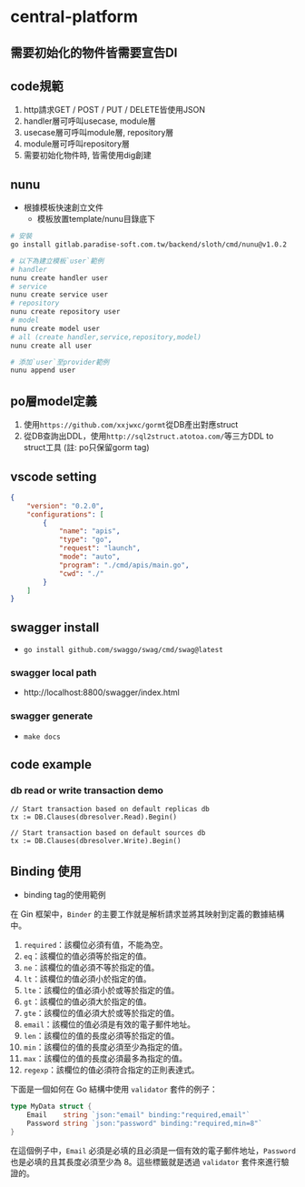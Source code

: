 
# central-platform

## 需要初始化的物件皆需要宣告DI

## code規範

1. http請求GET / POST / PUT / DELETE皆使用JSON
1. handler層可呼叫usecase, module層
2. usecase層可呼叫module層, repository層
3. module層可呼叫repository層
4. 需要初始化物件時, 皆需使用dig創建

## nunu

- 根據模板快速創立文件
    - 模板放置template/nunu目錄底下

```sh
# 安裝
go install gitlab.paradise-soft.com.tw/backend/sloth/cmd/nunu@v1.0.2

# 以下為建立模板`user`範例
# handler
nunu create handler user
# service
nunu create service user
# repository
nunu create repository user
# model
nunu create model user
# all (create handler,service,repository,model)
nunu create all user

# 添加`user`至provider範例
nunu append user
```

## po層model定義

1. 使用`https://github.com/xxjwxc/gormt`從DB產出對應struct
2. 從DB查詢出DDL，使用`http://sql2struct.atotoa.com/`等三方DDL to struct工具 (註: po只保留gorm tag)

## vscode setting

```json
{
    "version": "0.2.0",
    "configurations": [
        {
            "name": "apis",
            "type": "go",
            "request": "launch",
            "mode": "auto",
            "program": "./cmd/apis/main.go",
            "cwd": "./"
        }
    ]
}
```

## swagger install

- `go install github.com/swaggo/swag/cmd/swag@latest`

### swagger local path

- http://localhost:8800/swagger/index.html

### swagger generate

- `make docs`

## code example

### db read or write transaction demo
```
// Start transaction based on default replicas db
tx := DB.Clauses(dbresolver.Read).Begin()

// Start transaction based on default sources db
tx := DB.Clauses(dbresolver.Write).Begin()
```


## Binding 使用

- binding tag的使用範例

在 Gin 框架中，`Binder` 的主要工作就是解析請求並將其映射到定義的數據結構中。

1. `required`：該欄位必須有值，不能為空。
2. `eq`：該欄位的值必須等於指定的值。
3. `ne`：該欄位的值必須不等於指定的值。
4. `lt`：該欄位的值必須小於指定的值。
5. `lte`：該欄位的值必須小於或等於指定的值。
6. `gt`：該欄位的值必須大於指定的值。
7. `gte`：該欄位的值必須大於或等於指定的值。
8. `email`：該欄位的值必須是有效的電子郵件地址。
9. `len`：該欄位的值的長度必須等於指定的值。
10. `min`：該欄位的值的長度必須至少為指定的值。
11. `max`：該欄位的值的長度必須最多為指定的值。
12. `regexp`：該欄位的值必須符合指定的正則表達式。

下面是一個如何在 Go 結構中使用 `validator` 套件的例子：

```go
type MyData struct {
    Email    string `json:"email" binding:"required,email"`
    Password string `json:"password" binding:"required,min=8"`
}
```

在這個例子中，`Email` 必須是必填的且必須是一個有效的電子郵件地址，`Password` 也是必填的且其長度必須至少為 8。這些標籤就是透過 `validator` 套件來進行驗證的。
